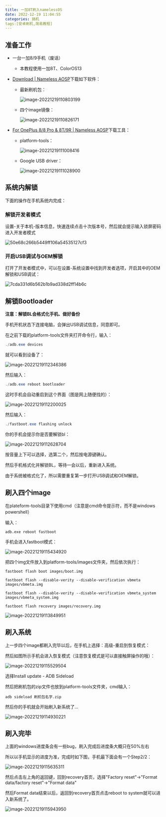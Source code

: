 ```yaml
---
title: 一加8T刷入namelessOS
date: 2022-12-19 11:04:55
categories: 搞机
tags:[安卓刷机,简易教程]
---
```


## 准备工作

- 一台一加8/9手机（废话）

  - 本教程使用一加8T、ColorOS13

- [Download | Nameless AOSP](https://nameless.wiki/category/download)下载如下软件：

  - 最新刷机包：

    ![image-20221219110803199](/images/oneplusnameless/image-20221219110803199.png)

  - 四个image镜像：

    ![image-20221219110826171](/images/oneplusnameless/image-20221219110826171.png)

- [For OnePlus 8/8 Pro & 8T/9R | Nameless AOSP](https://nameless.wiki/getting-started/install/for_8_9R)下载工具：

  - platform-tools：

    ![image-20221219111008416](/images/oneplusnameless/image-20221219111008416.png)

  - Google USB driver：

    ![image-20221219111028900](/images/oneplusnameless/image-20221219111028900.png)

## 系统内解锁

下面的操作在手机系统内完成：

### 解锁开发者模式

设置-关于本机-版本信息，快速连续点击十次版本号，然后就会提示输入锁屏密码进入开发者模式

![50e68c266b5449ff106a54535127cf3](/images/oneplusnameless/50e68c266b5449ff106a54535127cf3.jpg)

### 开启USB调试与OEM解锁

打开了开发者模式中，可以在设置-系统设置中找到开发者选项，开启其中的OEM解锁和USB调试：

![7cda331d6b562b1b9ad338d2ff14b6c](/images/oneplusnameless/7cda331d6b562b1b9ad338d2ff14b6c.jpg)

## 解锁Bootloader

**注意：解锁BL会格式化手机、做好备份**

手机开机状态下连接电脑，会弹出USB调试信息，同意即可。

在之前下载的platform-tools文件夹打开命令行，输入：

``` powershell
./adb.exe devices
```

就可以看到设备了：

![image-20221219112346386](/images/oneplusnameless/image-20221219112346386.png)

然后输入：

``` powershell
./adb.exe reboot bootloader
```

这时手机会自动重启到这个界面（图是网上随便找的）：

![image-20221219112200025](/images/oneplusnameless/image-20221219112200025.png)

然后输入：

``` powershell
./fastboot.exe flashing unlock
```

你的手机会提示你是否要解锁bl：

![image-20221219112628704](/images/oneplusnameless/image-20221219112628704.png)

按音量上下可以选择，选第二个，然后按电源键确认。

然后手机格式化并解锁BL，等待一会以后，重新进入系统。

由于系统被格式化了，所以需要重复第一步打开USB调试和OEM解锁。

## 刷入四个image

在plateform-tools目录下使用cmd（注意是cmd命令提示符，而不是windows powershell）

输入：

``` shell
adb.exe reboot fastboot
```

手机会进入fastboot模式：

![image-20221219115434920](/images/oneplusnameless/image-20221219115434920.png)

把四个img文件放入到platform-tools/images文件夹，然后依次执行：

``` shell
fastboot flash boot images/boot.img
```

``` shell
fastboot flash --disable-verity --disable-verification vbmeta images/vbmeta.img
```

``` shell
fastboot flash --disable-verity --disable-verification vbmeta_system images/vbmeta_system.img
```

``` shell
fastboot flash recovery images/recovery.img
```

![image-20221219113849951](/images/oneplusnameless/image-20221219113849951.png)

## 刷入系统

上一步四个image都刷入完毕以后，在手机上选择：高级-重启到恢复模式：

然后如图所示手机会进入恢复模式（注意恢复模式是可以直接触屏操作的哦）：

![image-20221219115529504](/images/oneplusnameless/image-20221219115529504.png)

选择Install update - ADB Sideload

然后把刷机包的zip文件也放到platform-tools文件夹，cmd输入：

``` shell
adb sideload 刷机包名字.zip
```

然后你的手机就会开始刷入新系统了...

![image-20221219114930221](/images/oneplusnameless/image-20221219114930221.png)

## 刷入完毕

上面的windows进度条会有一些bug，刷入完成后进度条大概只在50%左右

所以以手机显示的进度为准，完成时如下图，手机最下面会有一个Step2/2：

![image-20221219115635311](/images/oneplusnameless/image-20221219115635311.png)

然后点击左上角的返回键，回到recovery首页，选择"Factory reset"->"Format data/factory reset"->"Format data"

然后Format data结束以后，返回到recovery首页点击reboot to system就可以进入新系统了。

![image-20221219115943950](/images/oneplusnameless/image-20221219115943950.png)
